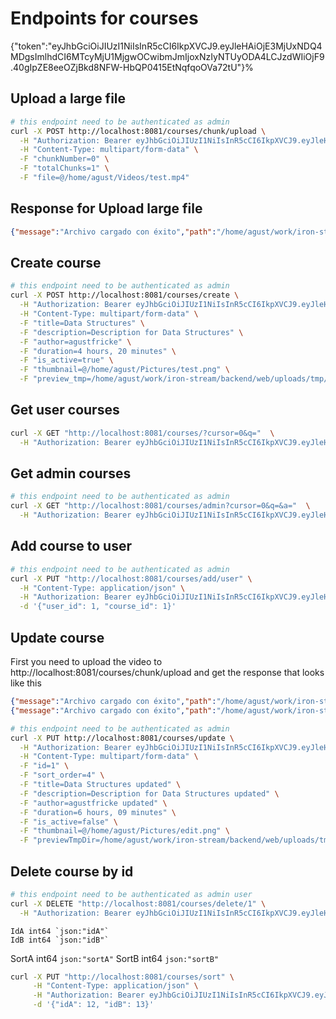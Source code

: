 # Endpoints for courses



{"token":"eyJhbGciOiJIUzI1NiIsInR5cCI6IkpXVCJ9.eyJleHAiOjE3MjUxNDQ4MDgsImlhdCI6MTcyMjU1MjgwOCwibmJmIjoxNzIyNTUyODA4LCJzdWIiOjF9.40gIpZE8eeOZjBkd8NFW-HbQP0415EtNqfqoOVa72tU"}%

## Upload a large file
```bash
# this endpoint need to be authenticated as admin
curl -X POST http://localhost:8081/courses/chunk/upload \
  -H "Authorization: Bearer eyJhbGciOiJIUzI1NiIsInR5cCI6IkpXVCJ9.eyJleHAiOjE3MjUxNDQ4MDgsImlhdCI6MTcyMjU1MjgwOCwibmJmIjoxNzIyNTUyODA4LCJzdWIiOjF9.40gIpZE8eeOZjBkd8NFW-HbQP0415EtNqfqoOVa72tU" \
  -H "Content-Type: multipart/form-data" \
  -F "chunkNumber=0" \
  -F "totalChunks=1" \
  -F "file=@/home/agust/Videos/test.mp4"
```

## Response for Upload large file
```json
{"message":"Archivo cargado con éxito","path":"/home/agust/work/iron-stream/backend/web/uploads/tmp/c628f54d-b00b-4bc2-a86b-d9fc3e260d60/test.mp4"}%
```

## Create course
```bash
# this endpoint need to be authenticated as admin
curl -X POST http://localhost:8081/courses/create \
  -H "Authorization: Bearer eyJhbGciOiJIUzI1NiIsInR5cCI6IkpXVCJ9.eyJleHAiOjE3MjUxMzU0OTgsImlhdCI6MTcyMjU0MzQ5OCwibmJmIjoxNzIyNTQzNDk4LCJzdWIiOjF9.V1BbfsZ3-ZbNxJrU-TvrYrWmaWmsY128NHQYAZXV_Vc" \
  -H "Content-Type: multipart/form-data" \
  -F "title=Data Structures" \
  -F "description=Description for Data Structures" \
  -F "author=agustfricke" \
  -F "duration=4 hours, 20 minutes" \
  -F "is_active=true" \
  -F "thumbnail=@/home/agust/Pictures/test.png" \
  -F "preview_tmp=/home/agust/work/iron-stream/backend/web/uploads/tmp/test.mp4"
```

## Get user courses
```bash
curl -X GET "http://localhost:8081/courses/?cursor=0&q="  \
  -H "Authorization: Bearer eyJhbGciOiJIUzI1NiIsInR5cCI6IkpXVCJ9.eyJleHAiOjE3MjUxMzU0OTgsImlhdCI6MTcyMjU0MzQ5OCwibmJmIjoxNzIyNTQzNDk4LCJzdWIiOjF9.V1BbfsZ3-ZbNxJrU-TvrYrWmaWmsY128NHQYAZXV_Vc" | jq
```

## Get admin courses
```bash
# this endpoint need to be authenticated as admin
curl -X GET "http://localhost:8081/courses/admin?cursor=0&q=&a="  \
  -H "Authorization: Bearer eyJhbGciOiJIUzI1NiIsInR5cCI6IkpXVCJ9.eyJleHAiOjE3MjUxMjQ0OTYsImlhdCI6MTcyMjUzMjQ5NiwibmJmIjoxNzIyNTMyNDk2LCJzdWIiOjF9.ENH-zsDg-s1Z4aKOMP6tnV7Wg91-qaRJHlXvKhc_Uik" | jq
```

## Add course to user
```bash
# this endpoint need to be authenticated as admin
curl -X PUT "http://localhost:8081/courses/add/user" \
  -H "Content-Type: application/json" \
  -H "Authorization: Bearer eyJhbGciOiJIUzI1NiIsInR5cCI6IkpXVCJ9.eyJleHAiOjE3MjUxMzU0OTgsImlhdCI6MTcyMjU0MzQ5OCwibmJmIjoxNzIyNTQzNDk4LCJzdWIiOjF9.V1BbfsZ3-ZbNxJrU-TvrYrWmaWmsY128NHQYAZXV_Vc" \
  -d '{"user_id": 1, "course_id": 1}'
```

## Update course
First you need to upload the video to http://localhost:8081/courses/chunk/upload and get 
the response that looks like this
```json
{"message":"Archivo cargado con éxito","path":"/home/agust/work/iron-stream/backend/web/uploads/tmp/cc557fd0-239b-48f1-8f0c-a6d297bfca9c/test.mp4"}%
{"message":"Archivo cargado con éxito","path":"/home/agust/work/iron-stream/backend/web/uploads/tmp/762716dc-f053-4150-86c0-e6678c0e263a/test_edit.mp4"}%
```

```bash
# this endpoint need to be authenticated as admin
curl -X PUT http://localhost:8081/courses/update \
  -H "Authorization: Bearer eyJhbGciOiJIUzI1NiIsInR5cCI6IkpXVCJ9.eyJleHAiOjE3MjUxMjQ0OTYsImlhdCI6MTcyMjUzMjQ5NiwibmJmIjoxNzIyNTMyNDk2LCJzdWIiOjF9.ENH-zsDg-s1Z4aKOMP6tnV7Wg91-qaRJHlXvKhc_Uik" \
  -H "Content-Type: multipart/form-data" \
  -F "id=1" \
  -F "sort_order=4" \
  -F "title=Data Structures updated" \
  -F "description=Description for Data Structures updated" \
  -F "author=agustfricke updated" \
  -F "duration=6 hours, 09 minutes" \
  -F "is_active=false" \
  -F "thumbnail=@/home/agust/Pictures/edit.png" \
  -F "previewTmpDir=/home/agust/work/iron-stream/backend/web/uploads/tmp/762716dc-f053-4150-86c0-e6678c0e263a/test_edit.mp4"
```

## Delete course by id
```bash
# this endpoint need to be authenticated as admin user
curl -X DELETE "http://localhost:8081/courses/delete/1" \
  -H "Authorization: Bearer eyJhbGciOiJIUzI1NiIsInR5cCI6IkpXVCJ9.eyJleHAiOjE3MjUxMjQ0OTYsImlhdCI6MTcyMjUzMjQ5NiwibmJmIjoxNzIyNTMyNDk2LCJzdWIiOjF9.ENH-zsDg-s1Z4aKOMP6tnV7Wg91-qaRJHlXvKhc_Uik" 
```


	IdA int64 `json:"idA"`
	IdB int64 `json:"idB"`
  SortA int64 `json:"sortA"`
	SortB int64 `json:"sortB"`
```bash
curl -X PUT "http://localhost:8081/courses/sort" \
     -H "Content-Type: application/json" \
     -H "Authorization: Bearer eyJhbGciOiJIUzI1NiIsInR5cCI6IkpXVCJ9.eyJleHAiOjE3MjUxMjQ0OTYsImlhdCI6MTcyMjUzMjQ5NiwibmJmIjoxNzIyNTMyNDk2LCJzdWIiOjF9.ENH-zsDg-s1Z4aKOMP6tnV7Wg91-qaRJHlXvKhc_Uik" \
     -d '{"idA": 12, "idB": 13}'
```
